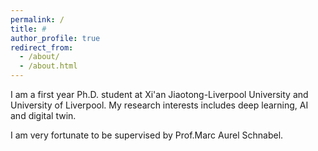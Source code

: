 ```yaml
---
permalink: /
title: #
author_profile: true
redirect_from: 
  - /about/
  - /about.html
---
```


I am a first year Ph.D. student at Xi'an Jiaotong-Liverpool University and University of Liverpool. My research interests includes deep learning, AI and digital twin.

I am  very fortunate to be supervised by Prof.Marc Aurel Schnabel.




